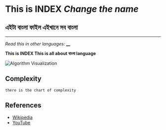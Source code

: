 # This is **INDEX** *Change the name* 
## এইটা বাংলা ফাইল এইখানে সব বাংলা

--- 

_Read this in other languages:_
[__](README.md)

**This is **INDEX** This is all about বাংলা language**
 
![Algorithm Visualization](https://upload.wikimedia.org/wikipedia/commons/c/c8/Bubble-sort-example-300px.gif)

## Complexity
    there is the chart of complexity
## References

- [Wikipedia](https://en.wikipedia.org/wiki/Bubble_sort)
- [YouTube](https://ashraful.web.app)
